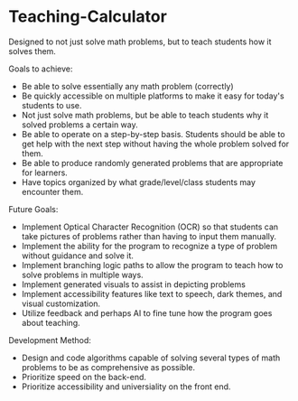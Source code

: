 # Teaching-Calculator
Designed to not just solve math problems, but to teach students how it solves them.


Goals to achieve:
  - Be able to solve essentially any math problem (correctly)
  - Be quickly accessible on multiple platforms to make it easy for today's students to use.
  - Not just solve math problems, but be able to teach students why it solved problems a certain way.
  - Be able to operate on a step-by-step basis. Students should be able to get help with the next step without having the whole problem solved for them.
  - Be able to produce randomly generated problems that are appropriate for learners.
  - Have topics organized by what grade/level/class students may encounter them.


Future Goals:
  - Implement Optical Character Recognition (OCR) so that students can take pictures of problems rather than having to input them manually.
  - Implement the ability for the program to recognize a type of problem without guidance and solve it.
  - Implement branching logic paths to allow the program to teach how to solve problems in multiple ways.
  - Implement generated visuals to assist in depicting problems
  - Implement accessibility features like text to speech, dark themes, and visual customization.
  - Utilize feedback and perhaps AI to fine tune how the program goes about teaching.



Development Method:
  - Design and code algorithms capable of solving several types of math problems to be as comprehensive as possible.
  - Prioritize speed on the back-end.
  - Prioritize accessibility and universiality on the front end.
